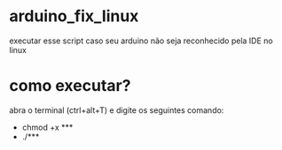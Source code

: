 # arduino_fix_linux
  executar esse script caso seu arduino não seja reconhecido pela IDE no linux
# como executar?
abra o terminal (ctrl+alt+T) e digite os seguintes comando:
- chmod +x ***
- ./***
